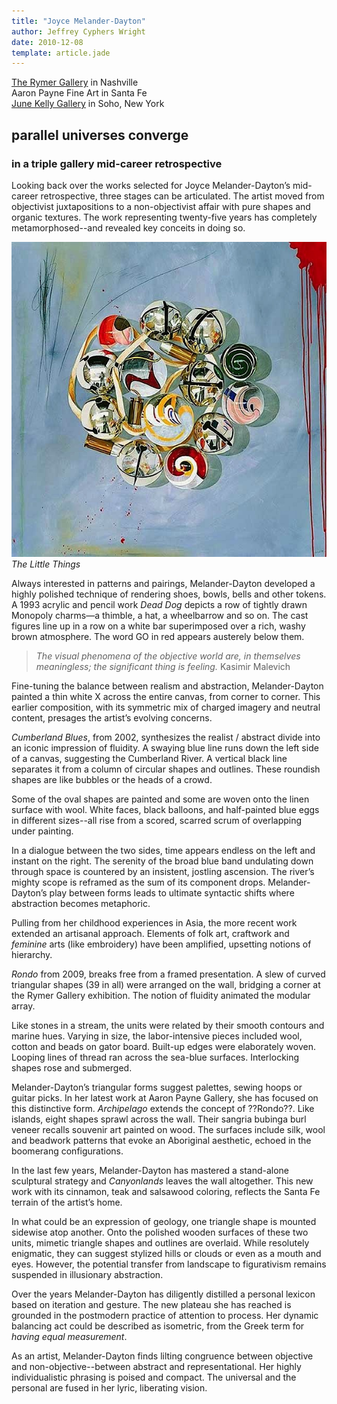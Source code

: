 ```yaml
---
title: "Joyce Melander-Dayton"
author: Jeffrey Cyphers Wright
date: 2010-12-08
template: article.jade
---
```

[The Rymer Gallery](http://www.therymergallery.com/gallery/?id=58) in Nashville  
Aaron Payne Fine Art in Santa Fe  
[June Kelly Gallery](http://www.junekellygallery.com/dayton/) in Soho, New York

## parallel universes converge 
### in a triple gallery mid-career retrospective
Looking back over the works selected for Joyce Melander-Dayton’s mid-career retrospective, three stages can be articulated. The artist moved from objectivist juxtapositions to a non-objectivist affair with pure shapes and organic textures. The work representing twenty-five years has completely metamorphosed--and revealed key conceits in doing so. <span class="more"></span>

![painting](the_little_things.jpg)
*The Little Things*

Always interested in patterns and pairings, Melander-Dayton developed a highly polished technique of rendering shoes, bowls, bells and other tokens. A 1993 acrylic and pencil work *Dead Dog* depicts a row of tightly drawn Monopoly charms—a thimble, a hat, a wheelbarrow and so on. The cast figures line up in a row on a white bar superimposed over a rich, washy brown atmosphere. The word GO in red appears austerely below them. 

> *The visual phenomena of the objective world are, in themselves meaningless; the significant thing is feeling.*  Kasimir Malevich

Fine-tuning the balance between realism and abstraction, Melander-Dayton painted a thin white X across the entire canvas, from corner to corner. This earlier composition, with its symmetric mix of charged imagery and neutral content, presages the artist’s evolving concerns. 

*Cumberland Blues*, from 2002, synthesizes the realist / abstract divide into an iconic impression of fluidity. A swaying blue line runs down the left side of a canvas, suggesting the Cumberland River. A vertical black line separates it from a column of circular shapes and outlines. These roundish shapes are like bubbles or the heads of a crowd. 

Some of the oval shapes are painted and some are woven onto the linen surface with wool. White faces, black balloons, and half-painted blue eggs in different sizes--all rise from a scored, scarred scrum of overlapping under painting. 

In a dialogue between the two sides, time appears endless on the left and instant on the right. The serenity of the broad blue band undulating down through space is countered by an insistent, jostling ascension. The river’s mighty scope is reframed as the sum of its component drops. Melander-Dayton’s play between forms leads to ultimate syntactic shifts where abstraction becomes metaphoric.

Pulling from her childhood experiences in Asia, the more recent work extended an artisanal approach. Elements of folk art, craftwork and _feminine_ arts (like embroidery) have been amplified, upsetting notions of hierarchy.

*Rondo* from 2009, breaks free from a framed presentation. A slew of curved triangular shapes (39 in all) were arranged on the wall, bridging a corner at the Rymer Gallery exhibition. The notion of fluidity animated the modular array. 

Like stones in a stream, the units were related by their smooth contours and marine hues. Varying in size, the labor-intensive pieces included wool, cotton and beads on gator board. Built-up edges were elaborately woven. Looping lines of thread ran across the sea-blue surfaces. Interlocking shapes rose and submerged.

Melander-Dayton’s triangular forms suggest palettes, sewing hoops or guitar picks. In her latest work at Aaron Payne Gallery, she has focused on this distinctive form. *Archipelago* extends the concept of ??Rondo??. Like islands, eight shapes sprawl across the wall. Their sangria bubinga burl veneer recalls souvenir art painted on wood. The surfaces include silk, wool and beadwork patterns that evoke an Aboriginal aesthetic, echoed in the boomerang configurations.

In the last few years, Melander-Dayton has mastered a stand-alone sculptural strategy and *Canyonlands* leaves the wall altogether. This new work with its cinnamon, teak and salsawood coloring, reflects the Santa Fe terrain of the artist’s home.

In what could be an expression of geology, one triangle shape is mounted sidewise atop another. Onto the polished wooden surfaces of these two units, mimetic triangle shapes and outlines are overlaid. While resolutely enigmatic, they can suggest stylized hills or clouds or even as a mouth and eyes. However, the potential transfer from landscape to figurativism remains suspended in illusionary abstraction. 

Over the years Melander-Dayton has diligently distilled a personal lexicon based on iteration and gesture. The new plateau she has reached is grounded in the postmodern practice of attention to process. Her dynamic balancing act could be described as isometric, from the Greek term for _having equal measurement_. 

As an artist, Melander-Dayton finds lilting congruence between objective and non-objective--between abstract and representational. Her highly individualistic phrasing is poised and compact. The universal and the personal are fused in her lyric, liberating vision.
